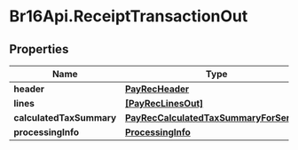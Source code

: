# Br16Api.ReceiptTransactionOut

## Properties
Name | Type | Description | Notes
------------ | ------------- | ------------- | -------------
**header** | [**PayRecHeader**](PayRecHeader.md) |  | 
**lines** | [**[PayRecLinesOut]**](PayRecLinesOut.md) |  | 
**calculatedTaxSummary** | [**PayRecCalculatedTaxSummaryForService**](PayRecCalculatedTaxSummaryForService.md) |  | 
**processingInfo** | [**ProcessingInfo**](ProcessingInfo.md) |  | 


